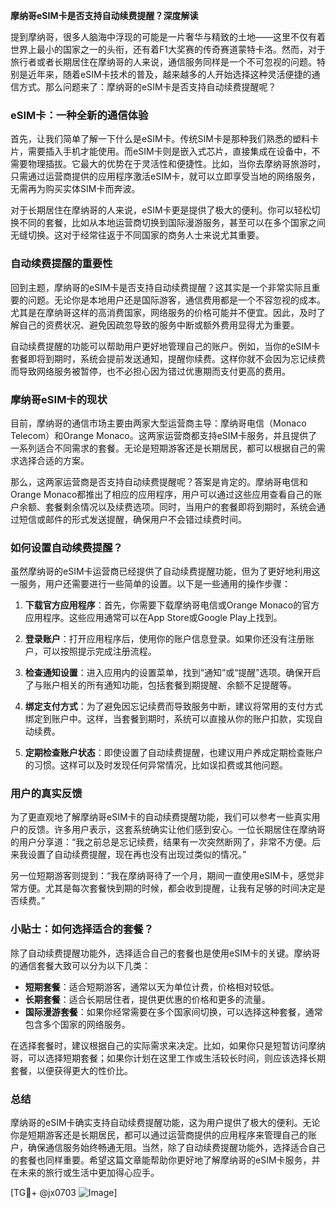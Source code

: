 **摩纳哥eSIM卡是否支持自动续费提醒？深度解读**

提到摩纳哥，很多人脑海中浮现的可能是一片奢华与精致的土地——这里不仅有着世界上最小的国家之一的头衔，还有着F1大奖赛的传奇赛道蒙特卡洛。然而，对于旅行者或者长期居住在摩纳哥的人来说，通信服务同样是一个不可忽视的问题。特别是近年来，随着eSIM卡技术的普及，越来越多的人开始选择这种灵活便捷的通信方式。那么问题来了：摩纳哥的eSIM卡是否支持自动续费提醒呢？

### eSIM卡：一种全新的通信体验

首先，让我们简单了解一下什么是eSIM卡。传统SIM卡是那种我们熟悉的塑料卡片，需要插入手机才能使用。而eSIM卡则是嵌入式芯片，直接集成在设备中，不需要物理插拔。它最大的优势在于灵活性和便捷性。比如，当你去摩纳哥旅游时，只需通过运营商提供的应用程序激活eSIM卡，就可以立即享受当地的网络服务，无需再为购买实体SIM卡而奔波。

对于长期居住在摩纳哥的人来说，eSIM卡更是提供了极大的便利。你可以轻松切换不同的套餐，比如从本地运营商切换到国际漫游服务，甚至可以在多个国家之间无缝切换。这对于经常往返于不同国家的商务人士来说尤其重要。

### 自动续费提醒的重要性

回到主题，摩纳哥的eSIM卡是否支持自动续费提醒？这其实是一个非常实际且重要的问题。无论你是本地用户还是国际游客，通信费用都是一个不容忽视的成本。尤其是在摩纳哥这样的高消费国家，网络服务的价格可能并不便宜。因此，及时了解自己的资费状况、避免因疏忽导致的服务中断或额外费用显得尤为重要。

自动续费提醒的功能可以帮助用户更好地管理自己的账户。例如，当你的eSIM卡套餐即将到期时，系统会提前发送通知，提醒你续费。这样你就不会因为忘记续费而导致网络服务被暂停，也不必担心因为错过优惠期而支付更高的费用。

### 摩纳哥eSIM卡的现状

目前，摩纳哥的通信市场主要由两家大型运营商主导：摩纳哥电信（Monaco Telecom）和Orange Monaco。这两家运营商都支持eSIM卡服务，并且提供了一系列适合不同需求的套餐。无论是短期游客还是长期居民，都可以根据自己的需求选择合适的方案。

那么，这两家运营商是否支持自动续费提醒呢？答案是肯定的。摩纳哥电信和Orange Monaco都推出了相应的应用程序，用户可以通过这些应用查看自己的账户余额、套餐剩余情况以及续费选项。同时，当用户的套餐即将到期时，系统会通过短信或邮件的形式发送提醒，确保用户不会错过续费时间。

### 如何设置自动续费提醒？

虽然摩纳哥的eSIM卡运营商已经提供了自动续费提醒功能，但为了更好地利用这一服务，用户还需要进行一些简单的设置。以下是一些通用的操作步骤：

1. **下载官方应用程序**：首先，你需要下载摩纳哥电信或Orange Monaco的官方应用程序。这些应用通常可以在App Store或Google Play上找到。
   
2. **登录账户**：打开应用程序后，使用你的账户信息登录。如果你还没有注册账户，可以按照提示完成注册流程。

3. **检查通知设置**：进入应用内的设置菜单，找到“通知”或“提醒”选项。确保开启了与账户相关的所有通知功能，包括套餐到期提醒、余额不足提醒等。

4. **绑定支付方式**：为了避免因忘记续费而导致服务中断，建议将常用的支付方式绑定到账户中。这样，当套餐到期时，系统可以直接从你的账户扣款，实现自动续费。

5. **定期检查账户状态**：即使设置了自动续费提醒，也建议用户养成定期检查账户的习惯。这样可以及时发现任何异常情况，比如误扣费或其他问题。

### 用户的真实反馈

为了更直观地了解摩纳哥eSIM卡的自动续费提醒功能，我们可以参考一些真实用户的反馈。许多用户表示，这套系统确实让他们感到安心。一位长期居住在摩纳哥的用户分享道：“我之前总是忘记续费，结果有一次突然断网了，非常不方便。后来我设置了自动续费提醒，现在再也没有出现过类似的情况。”

另一位短期游客则提到：“我在摩纳哥待了一个月，期间一直使用eSIM卡，感觉非常方便。尤其是每次套餐快到期的时候，都会收到提醒，让我有足够的时间决定是否续费。”

### 小贴士：如何选择适合的套餐？

除了自动续费提醒功能外，选择适合自己的套餐也是使用eSIM卡的关键。摩纳哥的通信套餐大致可以分为以下几类：

- **短期套餐**：适合短期游客，通常以天为单位计费，价格相对较低。
- **长期套餐**：适合长期居住者，提供更优惠的价格和更多的流量。
- **国际漫游套餐**：如果你经常需要在多个国家间切换，可以选择这种套餐，通常包含多个国家的网络服务。

在选择套餐时，建议根据自己的实际需求来决定。比如，如果你只是短暂访问摩纳哥，可以选择短期套餐；如果你计划在这里工作或生活较长时间，则应该选择长期套餐，以便获得更大的性价比。

### 总结

摩纳哥的eSIM卡确实支持自动续费提醒功能，这为用户提供了极大的便利。无论你是短期游客还是长期居民，都可以通过运营商提供的应用程序来管理自己的账户，确保通信服务始终畅通无阻。当然，除了自动续费提醒功能外，选择适合自己的套餐也同样重要。希望这篇文章能帮助你更好地了解摩纳哥的eSIM卡服务，并在未来的旅行或生活中更加得心应手。

[TG💪+ @jx0703 ![Image](https://github.com/user-attachments/assets/dbca1d08-cadb-493c-b0ec-ad6f7a83f270)]